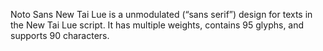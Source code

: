 Noto Sans New Tai Lue is a unmodulated (“sans serif”) design for texts in the New Tai Lue script. It has multiple weights, contains 95 glyphs, and supports 90 characters.